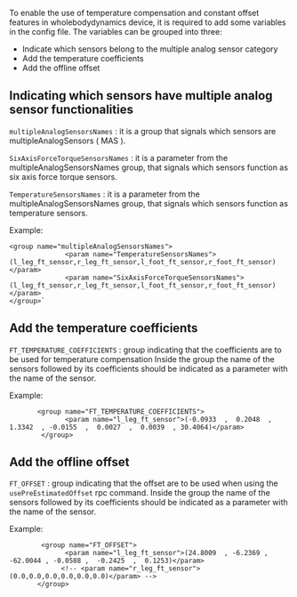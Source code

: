 To enable the use of temperature compensation and constant offset features in wholebodydynamics device, it is required to add some variables in the config file. The variables can be grouped into three:
- Indicate which sensors belong to the multiple analog sensor category
- Add the temperature coefficients
- Add the offline offset
## Indicating which sensors have multiple analog sensor functionalities

`multipleAnalogSensorsNames` : it is a group that signals which sensors are multipleAnalogSensors ( MAS ).

`SixAxisForceTorqueSensorsNames` : it is a parameter from the multipleAnalogSensorsNames group, that signals which sensors function as six axis force torque sensors.

`TemperatureSensorsNames` : it is a parameter from the multipleAnalogSensorsNames group, that signals which sensors function as temperature sensors.

Example: 
```
<group name="multipleAnalogSensorsNames">
              <param name="TemperatureSensorsNames">(l_leg_ft_sensor,r_leg_ft_sensor,l_foot_ft_sensor,r_foot_ft_sensor)</param>
              <param name="SixAxisForceTorqueSensorsNames">(l_leg_ft_sensor,r_leg_ft_sensor,l_foot_ft_sensor,r_foot_ft_sensor)</param>
</group>`
```
## Add the temperature coefficients
`FT_TEMPERATURE_COEFFICIENTS` : group indicating that the coefficients are to be used for temperature compensation
Inside the group the name of the sensors followed by its coefficients should be indicated as a parameter with the name of the sensor.

Example:

```
       <group name="FT_TEMPERATURE_COEFFICIENTS">
              <param name="l_leg_ft_sensor">(-0.0933  ,  0.2048  ,  1.3342  , -0.0155  ,  0.0027  ,  0.0039  , 30.4064)</param>
        </group>
```

## Add the offline offset
`FT_OFFSET` : group indicating that the offset are to be used when using the `usePreEstimatedOffset` rpc command.
Inside the group the name of the sensors followed by its coefficients should be indicated as a parameter with the name of the sensor.

Example:
```
        <group name="FT_OFFSET">
              <param name="l_leg_ft_sensor">(24.8009  , -6.2369 , -62.0044 , -0.0588 ,  -0.2425  ,  0.1253)</param>
             <!-- <param name="r_leg_ft_sensor">(0.0,0.0,0.0,0.0,0.0,0.0)</param> -->
       </group>
```

